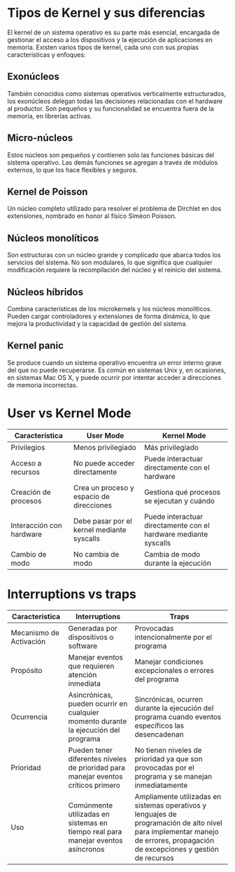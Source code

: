 # Tipos de Kernel y sus diferencias
El kernel de un sistema operativo es su parte más esencial, encargada de gestionar el acceso a los dispositivos y la ejecución de aplicaciones en memoria. Existen varios tipos de kernel, cada uno con sus propias características y enfoques:

## Exonúcleos
También conocidos como sistemas operativos verticalmente estructurados, los exonúcleos delegan todas las decisiones relacionadas con el hardware al productor. Son pequeños y su funcionalidad se encuentra fuera de la memoria, en librerías activas.

## Micro-núcleos
Estos núcleos son pequeños y contienen solo las funciones básicas del sistema operativo. Las demás funciones se agregan a través de módulos externos, lo que los hace flexibles y seguros.

## Kernel de Poisson
Un núcleo completo utilizado para resolver el problema de Dirchlet en dos extensiones, nombrado en honor al físico Siméon Poisson.

## Núcleos monolíticos
Son estructuras con un núcleo grande y complicado que abarca todos los servicios del sistema. No son modulares, lo que significa que cualquier modificación requiere la recompilación del núcleo y el reinicio del sistema.

## Núcleos híbridos
Combina características de los microkernels y los núcleos monolíticos. Pueden cargar controladores y extensiones de forma dinámica, lo que mejora la productividad y la capacidad de gestión del sistema.

## Kernel panic
Se produce cuando un sistema operativo encuentra un error interno grave del que no puede recuperarse. Es común en sistemas Unix y, en ocasiones, en sistemas Mac OS X, y puede ocurrir por intentar acceder a direcciones de memoria incorrectas.

# User vs Kernel Mode
| Característica | User Mode | Kernel Mode |
| - | - | - |
| Privilegios | Menos privilegiado | Más privilegiado |
| Acceso a recursos | No puede acceder directamente | Puede interactuar directamente con el hardware |
| Creación de procesos | Crea un proceso y espacio de direcciones | Gestiona qué procesos se ejecutan y cuándo |
| Interacción con hardware | Debe pasar por el kernel mediante syscalls | Puede interactuar directamente con el hardware mediante syscalls |
| Cambio de modo | No cambia de modo | Cambia de modo durante la ejecución |

# Interruptions vs traps
| Característica | Interruptions | Traps |
| - | - | - |
| Mecanismo de Activación | Generadas por dispositivos o software | Provocadas intencionalmente por el programa |
| Propósito | Manejar eventos que requieren atención inmediata | Manejar condiciones excepcionales o errores del programa |
| Ocurrencia | Asincrónicas, pueden ocurrir en cualquier momento durante la ejecución del programa | Sincrónicas, ocurren durante la ejecución del programa cuando eventos específicos las desencadenan |
| Prioridad | Pueden tener diferentes niveles de prioridad para manejar eventos críticos primero | No tienen niveles de prioridad ya que son provocadas por el programa y se manejan inmediatamente |
| Uso | Comúnmente utilizadas en sistemas en tiempo real para manejar eventos asíncronos | Ampliamente utilizadas en sistemas operativos y lenguajes de programación de alto nivel para implementar manejo de errores, propagación de excepciones y gestión de recursos |